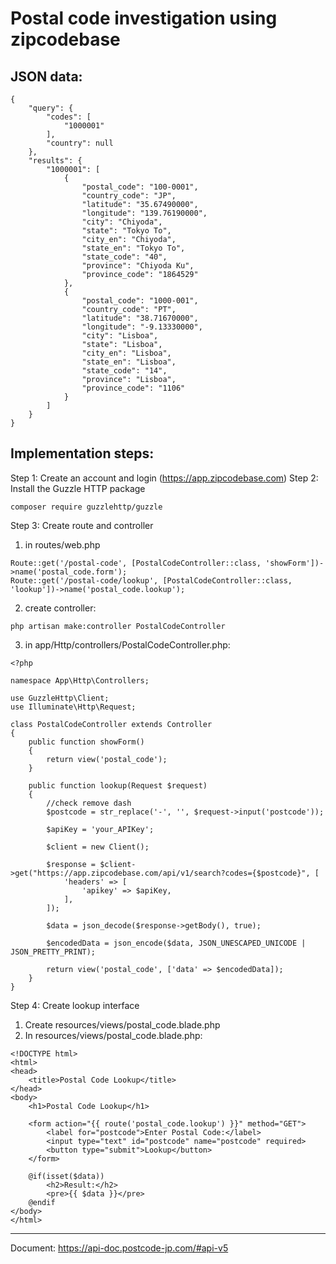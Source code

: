 # Postal code investigation using zipcodebase
## JSON data:
```
{
    "query": {
        "codes": [
            "1000001"
        ],
        "country": null
    },
    "results": {
        "1000001": [
            {
                "postal_code": "100-0001",
                "country_code": "JP",
                "latitude": "35.67490000",
                "longitude": "139.76190000",
                "city": "Chiyoda",
                "state": "Tokyo To",
                "city_en": "Chiyoda",
                "state_en": "Tokyo To",
                "state_code": "40",
                "province": "Chiyoda Ku",
                "province_code": "1864529"
            },
            {
                "postal_code": "1000-001",
                "country_code": "PT",
                "latitude": "38.71670000",
                "longitude": "-9.13330000",
                "city": "Lisboa",
                "state": "Lisboa",
                "city_en": "Lisboa",
                "state_en": "Lisboa",
                "state_code": "14",
                "province": "Lisboa",
                "province_code": "1106"
            }
        ]
    }
}
```
## Implementation steps:
Step 1: Create an account and login (https://app.zipcodebase.com)
Step 2: Install the Guzzle HTTP package
```
composer require guzzlehttp/guzzle
```
Step 3: Create route and controller
1. in routes/web.php
```
Route::get('/postal-code', [PostalCodeController::class, 'showForm'])->name('postal_code.form');
Route::get('/postal-code/lookup', [PostalCodeController::class, 'lookup'])->name('postal_code.lookup');
```
2. create controller:
```
php artisan make:controller PostalCodeController
```
3. in app/Http/controllers/PostalCodeController.php:
```
<?php

namespace App\Http\Controllers;

use GuzzleHttp\Client;
use Illuminate\Http\Request;

class PostalCodeController extends Controller
{
    public function showForm()
    {
        return view('postal_code');
    }

    public function lookup(Request $request)
    {
        //check remove dash
        $postcode = str_replace('-', '', $request->input('postcode'));

        $apiKey = 'your_APIKey';
        
        $client = new Client();
        
        $response = $client->get("https://app.zipcodebase.com/api/v1/search?codes={$postcode}", [
            'headers' => [
                'apikey' => $apiKey,
            ],
        ]);
        
        $data = json_decode($response->getBody(), true);
        
        $encodedData = json_encode($data, JSON_UNESCAPED_UNICODE | JSON_PRETTY_PRINT);
        
        return view('postal_code', ['data' => $encodedData]);
    }
}

```
Step 4: Create lookup interface
1. Create resources/views/postal_code.blade.php
2. In resources/views/postal_code.blade.php:
```
<!DOCTYPE html>
<html>
<head>
    <title>Postal Code Lookup</title>
</head>
<body>
    <h1>Postal Code Lookup</h1>
    
    <form action="{{ route('postal_code.lookup') }}" method="GET">
        <label for="postcode">Enter Postal Code:</label>
        <input type="text" id="postcode" name="postcode" required>
        <button type="submit">Lookup</button>
    </form>
    
    @if(isset($data))
        <h2>Result:</h2>
        <pre>{{ $data }}</pre>
    @endif
</body>
</html>

```
----------------------------------
Document:  https://api-doc.postcode-jp.com/#api-v5
